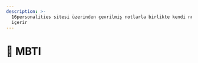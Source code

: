 ```yaml
---
description: >-
  16personalities sitesi üzerinden çevrilmiş notlarla birlikte kendi notlarımı
  içerir
---
```


# 🧩 MBTI

